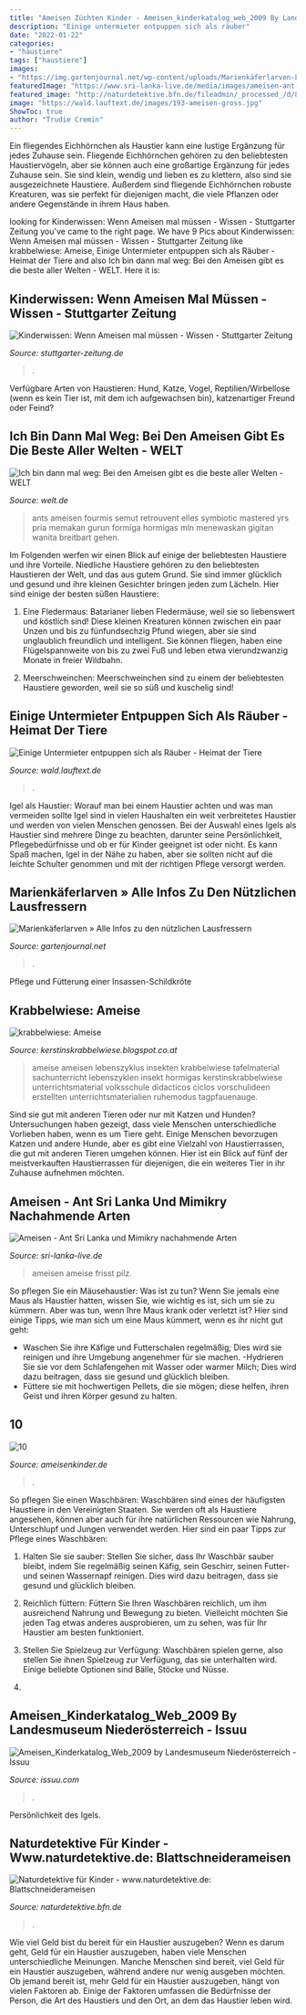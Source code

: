 ```yaml
---
title: "Ameisen Züchten Kinder - Ameisen_kinderkatalog_web_2009 By Landesmuseum Niederösterreich"
description: "Einige untermieter entpuppen sich als räuber"
date: "2022-01-22"
categories:
- "haustiere"
tags: ["haustiere"]
images:
- "https://img.gartenjournal.net/wp-content/uploads/Marienkäferlarven-Larvenentwicklung.jpg"
featuredImage: "https://www.sri-lanka-live.de/media/images/ameisen-ant-unbestimmte-art-305.jpg"
featured_image: "http://naturdetektive.bfn.de/fileadmin/_processed_/d/8/csm_Blattschneiderameise_im_Pilzgarten_Alex_Wild_CC0_01_319ed706dc.jpg"
image: "https://wald.lauftext.de/images/193-ameisen-gross.jpg"
ShowToc: true
author: "Trudie Cremin"
---
```



Ein fliegendes Eichhörnchen als Haustier kann eine lustige Ergänzung für jedes Zuhause sein.
Fliegende Eichhörnchen gehören zu den beliebtesten Haustiervögeln, aber sie können auch eine großartige Ergänzung für jedes Zuhause sein. Sie sind klein, wendig und lieben es zu klettern, also sind sie ausgezeichnete Haustiere. Außerdem sind fliegende Eichhörnchen robuste Kreaturen, was sie perfekt für diejenigen macht, die viele Pflanzen oder andere Gegenstände in ihrem Haus haben.

	

		
looking for Kinderwissen: Wenn Ameisen mal müssen - Wissen - Stuttgarter Zeitung you've came to the right page. We have 9 Pics about Kinderwissen: Wenn Ameisen mal müssen - Wissen - Stuttgarter Zeitung like krabbelwiese: Ameise, Einige Untermieter entpuppen sich als Räuber - Heimat der Tiere and also Ich bin dann mal weg: Bei den Ameisen gibt es die beste aller Welten - WELT. Here it is:
		
    
## Kinderwissen: Wenn Ameisen Mal Müssen - Wissen - Stuttgarter Zeitung

<img loading=lazy src="https://cdn1.stuttgarter-zeitung.de/media.media.b12d67e4-d48d-4360-a93a-2eb7fb9334ed.original1024.jpg" onerror="this.onerror=null;this.src='https://tse1.mm.bing.net/th?id=OIP.qhlVRPlJ2fKmbKkn5aMmfAHaE3&amp;pid=15.1';" alt="Kinderwissen: Wenn Ameisen mal müssen - Wissen - Stuttgarter Zeitung">

_Source: stuttgarter-zeitung.de_

>. 

	

Verfügbare Arten von Haustieren: Hund, Katze, Vogel, Reptilien/Wirbellose (wenn es kein Tier ist, mit dem ich aufgewachsen bin), katzenartiger Freund oder Feind?

    
## Ich Bin Dann Mal Weg: Bei Den Ameisen Gibt Es Die Beste Aller Welten - WELT

<img loading=lazy src="https://www.welt.de/img/kultur/mobile156855257/3011358187-ci16x9-w880/FRANCE-SCIENCE-BIOLOGY-ANTS.jpg" onerror="this.onerror=null;this.src='https://tse2.mm.bing.net/th?id=OIP.efsZ-B3IMLyCguh4owvp_gHaEK&amp;pid=15.1';" alt="Ich bin dann mal weg: Bei den Ameisen gibt es die beste aller Welten - WELT">

_Source: welt.de_

>ants ameisen fourmis semut retrouvent elles symbiotic mastered yrs pria memakan gurun formiga hormigas mln menewaskan gigitan wanita breitbart gehen. 

	

Im Folgenden werfen wir einen Blick auf einige der beliebtesten Haustiere und ihre Vorteile.
Niedliche Haustiere gehören zu den beliebtesten Haustieren der Welt, und das aus gutem Grund. Sie sind immer glücklich und gesund und ihre kleinen Gesichter bringen jeden zum Lächeln. Hier sind einige der besten süßen Haustiere:
1. Eine Fledermaus: Batarianer lieben Fledermäuse, weil sie so liebenswert und köstlich sind! Diese kleinen Kreaturen können zwischen ein paar Unzen und bis zu fünfundsechzig Pfund wiegen, aber sie sind unglaublich freundlich und intelligent. Sie können fliegen, haben eine Flügelspannweite von bis zu zwei Fuß und leben etwa vierundzwanzig Monate in freier Wildbahn.

2. Meerschweinchen: Meerschweinchen sind zu einem der beliebtesten Haustiere geworden, weil sie so süß und kuschelig sind!

    
## Einige Untermieter Entpuppen Sich Als Räuber - Heimat Der Tiere

<img loading=lazy src="https://wald.lauftext.de/images/193-ameisen-gross.jpg" onerror="this.onerror=null;this.src='https://tse3.mm.bing.net/th?id=OIP.knPfj0LcDzFPpSku94lZuAHaJ-&amp;pid=15.1';" alt="Einige Untermieter entpuppen sich als Räuber - Heimat der Tiere">

_Source: wald.lauftext.de_

>. 

	

Igel als Haustier: Worauf man bei einem Haustier achten und was man vermeiden sollte
Igel sind in vielen Haushalten ein weit verbreitetes Haustier und werden von vielen Menschen genossen. Bei der Auswahl eines Igels als Haustier sind mehrere Dinge zu beachten, darunter seine Persönlichkeit, Pflegebedürfnisse und ob er für Kinder geeignet ist oder nicht. Es kann Spaß machen, Igel in der Nähe zu haben, aber sie sollten nicht auf die leichte Schulter genommen und mit der richtigen Pflege versorgt werden.

    
## Marienkäferlarven » Alle Infos Zu Den Nützlichen Lausfressern

<img loading=lazy src="https://img.gartenjournal.net/wp-content/uploads/Marienkäferlarven-Larvenentwicklung.jpg" onerror="this.onerror=null;this.src='https://tse2.mm.bing.net/th?id=OIP.zOcZtB71F1m5dSVvj0TrGAHaFO&amp;pid=15.1';" alt="Marienkäferlarven » Alle Infos zu den nützlichen Lausfressern">

_Source: gartenjournal.net_

>. 

	

Pflege und Fütterung einer Insassen-Schildkröte

    
## Krabbelwiese: Ameise

<img loading=lazy src="https://3.bp.blogspot.com/-lnh0uTkvLnA/U_TeS1HD5ZI/AAAAAAAAKwY/62JyOIZoCKE/s1600/Ameise_Tafelmaterial.jpg" onerror="this.onerror=null;this.src='https://tse2.mm.bing.net/th?id=OIP.LrYM0cUNBT_HXOi-q2qgigHaFB&amp;pid=15.1';" alt="krabbelwiese: Ameise">

_Source: kerstinskrabbelwiese.blogspot.co.at_

>ameise ameisen lebenszyklus insekten krabbelwiese tafelmaterial sachunterricht lebenszyklen insekt hormigas kerstinskrabbelwiese unterrichtsmaterial volksschule didacticos ciclos vorschulideen erstellten unterrichtsmaterialien ruhemodus tagpfauenauge. 

	

Sind sie gut mit anderen Tieren oder nur mit Katzen und Hunden?
Untersuchungen haben gezeigt, dass viele Menschen unterschiedliche Vorlieben haben, wenn es um Tiere geht. Einige Menschen bevorzugen Katzen und andere Hunde, aber es gibt eine Vielzahl von Haustierrassen, die gut mit anderen Tieren umgehen können. Hier ist ein Blick auf fünf der meistverkauften Haustierrassen für diejenigen, die ein weiteres Tier in ihr Zuhause aufnehmen möchten.

    
## Ameisen - Ant Sri Lanka Und Mimikry Nachahmende Arten

<img loading=lazy src="https://www.sri-lanka-live.de/media/images/ameisen-ant-unbestimmte-art-305.jpg" onerror="this.onerror=null;this.src='https://tse4.mm.bing.net/th?id=OIP.COEed3eJm4FIDvvQ--pa5AAAAA&amp;pid=15.1';" alt="Ameisen - Ant Sri Lanka und Mimikry nachahmende Arten">

_Source: sri-lanka-live.de_

>ameisen ameise frisst pilz. 

	

So pflegen Sie ein Mäusehaustier: Was ist zu tun?
Wenn Sie jemals eine Maus als Haustier hatten, wissen Sie, wie wichtig es ist, sich um sie zu kümmern. Aber was tun, wenn Ihre Maus krank oder verletzt ist? Hier sind einige Tipps, wie man sich um eine Maus kümmert, wenn es ihr nicht gut geht:
- Waschen Sie ihre Käfige und Futterschalen regelmäßig; Dies wird sie reinigen und ihre Umgebung angenehmer für sie machen.
-Hydrieren Sie sie vor dem Schlafengehen mit Wasser oder warmer Milch; Dies wird dazu beitragen, dass sie gesund und glücklich bleiben.
- Füttere sie mit hochwertigen Pellets, die sie mögen; diese helfen, ihren Geist und ihren Körper gesund zu halten.

    
## 10

<img loading=lazy src="http://www.ameisenkinder.de/images/ameisen_10_small.jpg" onerror="this.onerror=null;this.src='https://tse1.mm.bing.net/th?id=OIP.w2pSz2KaERYf_ieuGDfFIwAAAA&amp;pid=15.1';" alt="10">

_Source: ameisenkinder.de_

>. 

	

So pflegen Sie einen Waschbären:
Waschbären sind eines der häufigsten Haustiere in den Vereinigten Staaten. Sie werden oft als Haustiere angesehen, können aber auch für ihre natürlichen Ressourcen wie Nahrung, Unterschlupf und Jungen verwendet werden. Hier sind ein paar Tipps zur Pflege eines Waschbären:
1. Halten Sie sie sauber: Stellen Sie sicher, dass Ihr Waschbär sauber bleibt, indem Sie regelmäßig seinen Käfig, sein Geschirr, seinen Futter- und seinen Wassernapf reinigen. Dies wird dazu beitragen, dass sie gesund und glücklich bleiben.

2. Reichlich füttern: Füttern Sie Ihren Waschbären reichlich, um ihm ausreichend Nahrung und Bewegung zu bieten. Vielleicht möchten Sie jeden Tag etwas anderes ausprobieren, um zu sehen, was für Ihr Haustier am besten funktioniert.

3. Stellen Sie Spielzeug zur Verfügung: Waschbären spielen gerne, also stellen Sie ihnen Spielzeug zur Verfügung, das sie unterhalten wird. Einige beliebte Optionen sind Bälle, Stöcke und Nüsse.

4.

    
## Ameisen_Kinderkatalog_Web_2009 By Landesmuseum Niederösterreich - Issuu

<img loading=lazy src="https://image.isu.pub/110122152209-186d6802523d49f8b2ced803747072d4/jpg/page_1_thumb_large.jpg" onerror="this.onerror=null;this.src='https://tse2.mm.bing.net/th?id=OIP.bgrdBlUgt30G8Lr-GvMCTwAAAA&amp;pid=15.1';" alt="Ameisen_Kinderkatalog_Web_2009 by Landesmuseum Niederösterreich - Issuu">

_Source: issuu.com_

>. 

	

Persönlichkeit des Igels.

    
## Naturdetektive Für Kinder - Www.naturdetektive.de: Blattschneiderameisen

<img loading=lazy src="http://naturdetektive.bfn.de/fileadmin/_processed_/d/8/csm_Blattschneiderameise_im_Pilzgarten_Alex_Wild_CC0_01_319ed706dc.jpg" onerror="this.onerror=null;this.src='https://tse3.mm.bing.net/th?id=OIP.uLk4B1J5xSkHLYzwqJsNkAHaEz&amp;pid=15.1';" alt="Naturdetektive für Kinder - www.naturdetektive.de: Blattschneiderameisen">

_Source: naturdetektive.bfn.de_

>. 

	

Wie viel Geld bist du bereit für ein Haustier auszugeben?
Wenn es darum geht, Geld für ein Haustier auszugeben, haben viele Menschen unterschiedliche Meinungen. Manche Menschen sind bereit, viel Geld für ein Haustier auszugeben, während andere nur wenig ausgeben möchten. Ob jemand bereit ist, mehr Geld für ein Haustier auszugeben, hängt von vielen Faktoren ab. Einige der Faktoren umfassen die Bedürfnisse der Person, die Art des Haustiers und den Ort, an dem das Haustier leben wird.

